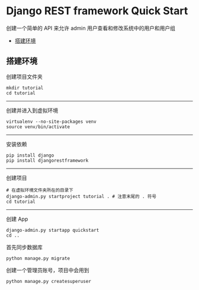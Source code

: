 # Django REST framework Quick Start

创建一个简单的 API 来允许 admin 用户查看和修改系统中的用户和用户组

- [搭建环境](#搭建环境)

## 搭建环境

创建项目文件夹

```shell
mkdir tutorial
cd tutorial
```

---

创建并进入到虚拟环境

```shell
virtualenv --no-site-packages venv
source venv/bin/activate
```

---

安装依赖

```shell
pip install django
pip install djangorestframework
```

---

创建项目

```shell
# 在虚拟环境文件夹所在的目录下
django-admin.py startproject tutorial . # 注意末尾的 . 符号
cd tutorial
```

---

创建 App

```
django-admin.py startapp quickstart
cd ..
```

首先同步数据库

```shell
python manage.py migrate
```

创建一个管理员账号，项目中会用到

```shell
python manage.py createsuperuser
```


